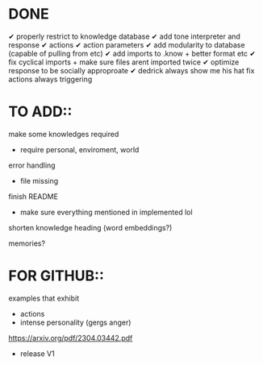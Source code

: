 # DONE
✔ properly restrict to knowledge database
✔ add tone interpreter and response
✔ actions
✔ action parameters
✔ add modularity to database (capable of pulling from etc)
✔ add imports to .know + better format etc
✔ fix cyclical imports + make sure files arent imported twice
✔ optimize response to be socially approproate
✔ dedrick always show me his hat fix actions always triggering



# TO ADD::
make some knowledges required
- require personal, enviroment, world

error handling
- file missing

finish README
- make sure everything mentioned in implemented lol

shorten knowledge heading (word embeddings?)

memories?

# FOR GITHUB::
examples that exhibit
- actions
- intense personality (gergs anger)

https://arxiv.org/pdf/2304.03442.pdf

- release V1
